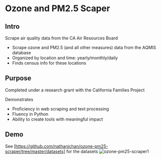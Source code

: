 # Ozone and PM2.5 Scaper

## Intro
Scrape air quality data from the CA Air Resources Board
- Scrape ozone and PM2.5 (and all other measures) data from the AQMIS database
- Organized by location and time: yearly/monthly/daily
- Finds census info for these locations

## Purpose
Completed under a research grant with the California Families Project

Demonstrates
- Proficiency in web scraping and text processing
- Fluency in Python
- Ability to create tools with meaningful impact

## Demo
See [https://github.com/nathanjchan/ozone-pm25-scraper/tree/master/datasets] for the datasets
<img src="https://www.nathanjchan.com/images/ozone-pm25-scraper1.jpg" alt="ozone-pm25-scraper1"/>
